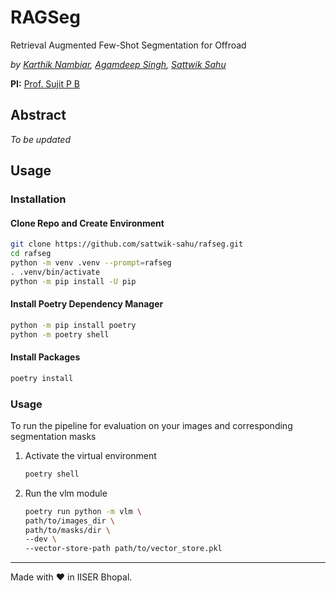 # RAGSeg

Retrieval Augmented Few-Shot Segmentation for Offroad

*by [Karthik Nambiar](https://github.com/karthiknambiar29), [Agamdeep Singh](https://github.com/jnash10), [Sattwik Sahu](https://github.com/sattwik-sahu)*

**PI:** [Prof. Sujit P B](https://github.com/pbsujit)

## Abstract

_To be updated_

## Usage

### Installation

#### Clone Repo and Create Environment

```bash
git clone https://github.com/sattwik-sahu/rafseg.git
cd rafseg
python -m venv .venv --prompt=rafseg
. .venv/bin/activate
python -m pip install -U pip
```

#### Install Poetry Dependency Manager

```bash
python -m pip install poetry
python -m poetry shell
```

#### Install Packages

```bash
poetry install
```

### Usage

To run the pipeline for evaluation on your images and corresponding segmentation masks

1. Activate the virtual environment
    ```bash
    poetry shell
    ```
2. Run the vlm module
    ```bash
    poetry run python -m vlm \
    path/to/images_dir \
    path/to/masks/dir \
    --dev \
    --vector-store-path path/to/vector_store.pkl
    ```
---

Made with ❤️ in IISER Bhopal.
